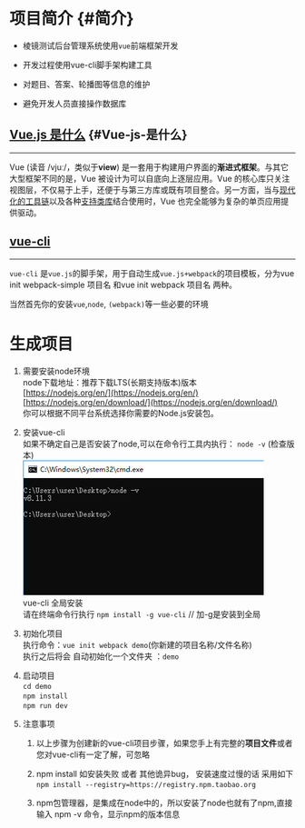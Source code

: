 # 项目简介 {#简介}

* 棱镜测试后台管理系统使用`vue`前端框架开发

* 开发过程使用vue-cli脚手架构建工具

* 对题目、答案、轮播图等信息的维护

* 避免开发人员直接操作数据库

## [Vue.js 是什么](https://cn.vuejs.org/v2/guide/#Vue-js-是什么) {#Vue-js-是什么}

---

Vue \(读音 /vjuː/，类似于**view**\) 是一套用于构建用户界面的**渐进式框架**。与其它大型框架不同的是，Vue 被设计为可以自底向上逐层应用。Vue 的核心库只关注视图层，不仅易于上手，还便于与第三方库或既有项目整合。另一方面，当与[现代化的工具链](https://cn.vuejs.org/v2/guide/single-file-components.html)以及各种[支持类库](https://github.com/vuejs/awesome-vue#libraries--plugins)结合使用时，Vue 也完全能够为复杂的单页应用提供驱动。

## [vue-cli](https://blog.csdn.net/qq_35574915/article/details/76060997)

---

`vue-cli` 是`vue.js`的脚手架，用于自动生成`vue.js+webpack`的项目模板，分为vue init webpack-simple 项目名 和vue init webpack 项目名 两种。

当然首先你的安装`vue`,`node`, `(webpack)`等一些必要的环境

# 生成项目

1. 需要安装node环境  
   node下载地址：推荐下载LTS\(长期支持版本\)版本  
   [https://nodejs.org/en/](https://nodejs.org/en/)  
   [https://nodejs.org/en/download/](https://nodejs.org/en/download/)  
   你可以根据不同平台系统选择你需要的Node.js安装包。

2. 安装vue-cli  
   如果不确定自己是否安装了node,可以在命令行工具内执行： `node -v`  \(检查版本\)  
   ![](/assets/import.png)  
   vue-cli 全局安装  
   请在终端命令行执行 `npm install -g vue-cli`    // 加-g是安装到全局

3. 初始化项目  
   执行命令：`vue init webpack demo`\(你新建的项目名称/文件名称\)  
   执行之后将会 自动初始化一个文件夹 ：`demo`

4. 启动项目  
   `cd demo`  
   `npm install`  
   `npm run dev`

5. 注意事项

   1. 以上步骤为创建新的vue-cli项目步骤，如果您手上有完整的**项目文件**或者您对vue-cli有一定了解，可忽略
   2. npm install 如安装失败 或者 其他诡异bug， 安装速度过慢的话 采用如下
      `npm install --registry=https://registry.npm.taobao.org`

   3. npm包管理器，是集成在node中的，所以安装了node也就有了npm,直接输入 npm -v 命令，显示npm的版本信息




